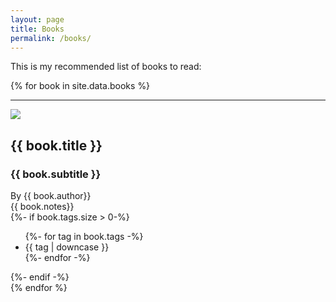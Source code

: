 ```yaml
---
layout: page
title: Books
permalink: /books/
---
```


This is my recommended list of books to read:

<div class="book-collection">
{% for book in site.data.books %}
  <hr>
  <div class="book-summary">
    <div class="image-thumbnail">
      <img src="{{ book.thumbnail | relative_url }}" />
    </div>
    <div class="book-info">
      <h2>{{ book.title }}</h2>
      <h3>{{ book.subtitle }}</h3>
      <div class="book-metadata">
        By {{ book.author}}
      </div>
      <div class="book-notes">
      {{ book.notes}}
      </div>
      {%- if book.tags.size > 0-%}
      <div class="post-meta">
        <ul class="post-tags">
          {%- for tag in book.tags -%}
          <li>{{ tag | downcase }}</li>
          {%- endfor -%}
        </ul>
      </div>
      {%- endif -%}
    </div>

  </div>
{% endfor %}
</div>